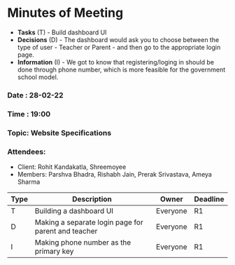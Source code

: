 # Minutes of Meeting

* **Tasks** (T) - Build dashboard UI
* **Decisions** (D) - The dashboard would ask you to choose between the type of user - Teacher or Parent - and then go to the appropriate login page.
* **Information** (I) - We got to know that registering/loging in should be done through phone number, which is more feasible for the government school model.

### Date : 28-02-22
### Time : 19:00
### Topic: Website Specifications
### Attendees:
* Client: Rohit Kandakatla, Shreemoyee
* Members: Parshva Bhadra, Rishabh Jain, Prerak Srivastava, Ameya Sharma

Type | Description | Owner | Deadline
---- | ---- | ---- | ----
T | Building a dashboard UI | Everyone | R1
D | Making a separate login page for parent and teacher | Everyone | R1
I | Making phone number as the primary key | Everyone | R1